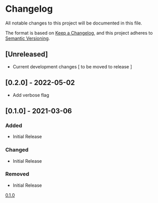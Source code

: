 # Changelog

All notable changes to this project will be documented in this file.

The format is based on [Keep a Changelog](https://keepachangelog.com/en/1.0.0/),
and this project adheres to [Semantic Versioning](https://semver.org/spec/v2.0.0.html).

## [Unreleased]

- Current development changes [ to be moved to release ]

## [0.2.0] - 2022-05-02

- Add verbose flag

## [0.1.0] - 2021-03-06

### Added

- Initial Release

### Changed

- Initial Release

### Removed

- Initial Release

[0.1.0](https://github.com/hightouchio/hightouch-dwh/releases/tag/v0.1.0)
